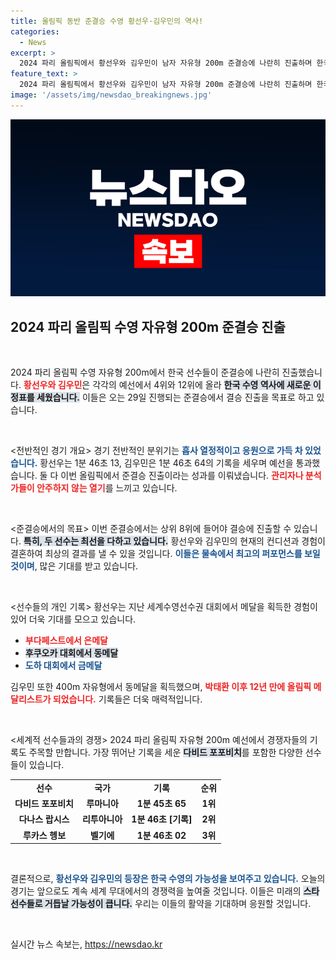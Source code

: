 ```yaml
---
title: 올림픽 동반 준결승 수영 황선우·김우민의 역사!
categories:
  - News
excerpt: >
  2024 파리 올림픽에서 황선우와 김우민이 남자 자유형 200m 준결승에 나란히 진출하며 한국 수영의 새 역사에 도전한다! 두 선수는 올림픽 단일 종목에서 처음으로 동반 준결승 진출을 기록, 피날레의 긴장감을 더하고 있다.
feature_text: >
  2024 파리 올림픽에서 황선우와 김우민이 남자 자유형 200m 준결승에 나란히 진출하며 한국 수영의 새 역사에 도전한다! 두 선수는 올림픽 단일 종목에서 처음으로 동반 준결승 진출을 기록, 피날레의 긴장감을 더하고 있다.
image: '/assets/img/newsdao_breakingnews.jpg'
---
```


<p><img src="/assets/img/newsdao_breakingnews.jpg" alt="ontimetimes 속보" /></p>

<h2 data-ke-size="size26">2024 파리 올림픽 수영 자유형 200m 준결승 진출</h2>

<p data-ke-size="size16">&nbsp;</p>

<p>2024 파리 올림픽 수영 자유형 200m에서 한국 선수들이 준결승에 나란히 진출했습니다. <b><span style="color: #ee2323;">황선우와 김우민</span></b>은 각각의 예선에서 4위와 12위에 올라 <b><span style="background-color: #21538527;">한국 수영 역사에 새로운 이정표를 세웠습니다.</span></b> 이들은 오는 29일 진행되는 준결승에서 결승 진출을 목표로 하고 있습니다.</p>

<p data-ke-size="size16">&nbsp;</p>

<p>&lt;전반적인 경기 개요&gt;
경기 전반적인 분위기는 <b><span style="color: #1a5490;">흡사 열정적이고 응원으로 가득 차 있었습니다.</span></b> 황선우는 1분 46초 13, 김우민은 1분 46초 64의 기록을 세우며 예선을 통과했습니다. 둘 다 이번 올림픽에서 준결승 진출이라는 성과를 이뤄냈습니다. <b><span style="color: #ee2323;">관리자나 분석가들이 안주하지 않는 열기</span></b>를 느끼고 있습니다.</p>

<p data-ke-size="size16">&nbsp;</p>

<p>&lt;준결승에서의 목표&gt;
이번 준결승에서는 상위 8위에 들어야 결승에 진출할 수 있습니다. <b><span style="background-color: #21538527;">특히, 두 선수는 최선을 다하고 있습니다.</span></b> 황선우와 김우민의 현재의 컨디션과 경험이 결혼하여 최상의 결과를 낼 수 있을 것입니다. <b><span style="color: #1a5490;">이들은 물속에서 최고의 퍼포먼스를 보일 것이며</span></b>, 많은 기대를 받고 있습니다.</p>

<p data-ke-size="size16">&nbsp;</p>

<p>&lt;선수들의 개인 기록&gt;
황선우는 지난 세계수영선수권 대회에서 메달을 획득한 경험이 있어 더욱 기대를 모으고 있습니다. </p>

<ul>
  <li><b><span style="color: #ee2323;">부다페스트에서 은메달</span></b></li>
  <li><b><span style="background-color: #21538527;">후쿠오카 대회에서 동메달</span></b></li>
  <li><b><span style="color: #1a5490;">도하 대회에서 금메달</span></b></li>
</ul>

<p>김우민 또한 400m 자유형에서 동메달을 획득했으며, <b><span style="color: #ee2323;">박태환 이후 12년 만에 올림픽 메달리스트가 되었습니다.</span></b> 기록들은 더욱 매력적입니다.</p>

<p data-ke-size="size16">&nbsp;</p>

<p>&lt;세계적 선수들과의 경쟁&gt;
2024 파리 올림픽 자유형 200m 예선에서 경쟁자들의 기록도 주목할 만합니다. 가장 뛰어난 기록을 세운 <b><span style="background-color: #21538527;">다비드 포포비치</span></b>를 포함한 다양한 선수들이 있습니다. </p>

<table style="width: 100%;">
  <tr>
    <td style="text-align: center; height: 17px;"><b>선수</b></td>
    <td style="text-align: center; height: 17px;"><b>국가</b></td>
    <td style="text-align: center; height: 17px;"><b>기록</b></td>
    <td style="text-align: center; height: 17px;"><b>순위</b></td>
  </tr>
  <tr>
    <td style="text-align: center; height: 17px;"><b>다비드 포포비치</b></td>
    <td style="text-align: center; height: 17px;"><b>루마니아</b></td>
    <td style="text-align: center; height: 17px;"><b>1분 45초 65</b></td>
    <td style="text-align: center; height: 17px;"><b>1위</b></td>
  </tr>
  <tr>
    <td style="text-align: center; height: 17px;"><b>다나스 랍시스</b></td>
    <td style="text-align: center; height: 17px;"><b>리투아니아</b></td>
    <td style="text-align: center; height: 17px;"><b>1분 46초 [기록]</b></td>
    <td style="text-align: center; height: 17px;"><b>2위</b></td>
  </tr>
  <tr>
    <td style="text-align: center; height: 17px;"><b>루카스 헹보</b></td>
    <td style="text-align: center; height: 17px;"><b>벨기에</b></td>
    <td style="text-align: center; height: 17px;"><b>1분 46초 02</b></td>
    <td style="text-align: center; height: 17px;"><b>3위</b></td>
  </tr>
</table>

<p data-ke-size="size16">&nbsp;</p>

<p>결론적으로, <b><span style="color: #1a5490;">황선우와 김우민의 등장은 한국 수영의 가능성을 보여주고 있습니다.</span></b> 오늘의 경기는 앞으로도 계속 세계 무대에서의 경쟁력을 높여줄 것입니다. 이들은 미래의 <b><span style="background-color: #21538527;">스타 선수들로 거듭날 가능성이 큽니다.</span></b> 우리는 이들의 활약을 기대하며 응원할 것입니다.</p>

<p data-ke-size="size16">&nbsp;</p>
실시간 뉴스 속보는, <a href="https://newsdao.kr" rel="dofollow">https://newsdao.kr</a>



